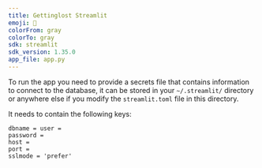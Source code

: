 ```yaml
---
title: Gettinglost Streamlit
emoji: 🏃
colorFrom: gray
colorTo: gray
sdk: streamlit
sdk_version: 1.35.0
app_file: app.py
---
```


To run the app you need to provide a secrets file that contains information to connect to the database, it can 
be stored in your `~/.streamlit/` directory or anywhere else if you modify the `streamlit.toml` file in this 
directory.

It needs to contain the following keys:

~~~
dbname = user =
password =
host =
port =
sslmode = 'prefer'
~~~
